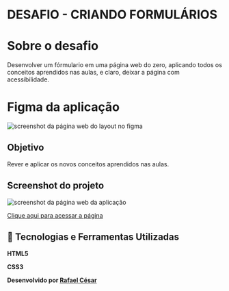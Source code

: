 # DESAFIO - CRIANDO FORMULÁRIOS

# Sobre o desafio

Desenvolver um fórmulario em uma página web do zero, aplicando todos os conceitos aprendidos nas aulas, e claro, deixar a página com acessibilidade. 

# Figma da aplicação

<img alt="screenshot da página web do layout no figma" src="https://i.imgur.com/mvuyClu.png">

## Objetivo

Rever e aplicar os novos conceitos aprendidos nas aulas. 

## Screenshot do projeto
<img alt="screenshot da página web da aplicação" src="https://i.imgur.com/NkEQ7AS.png">

[Clique aqui para acessar a página](https://rafaelfrodz.github.io/rocketseat-explorer-desafio-n3-criando-forms/)

## 🚀 Tecnologias e Ferramentas Utilizadas

**HTML5**

**CSS3**

**Desenvolvido por [Rafael César](https://github.com/rafaelfrodz/)**
